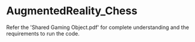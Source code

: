 # AugmentedReality_Chess

Refer the 'Shared Gaming Object.pdf' for complete understanding and the requirements to run the code.
